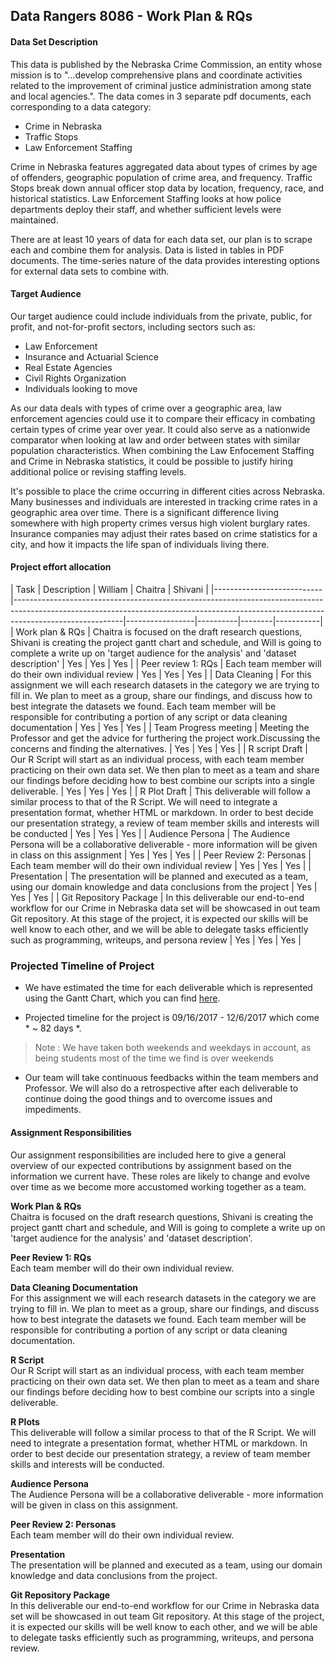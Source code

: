 ## Data Rangers 8086 - Work Plan & RQs


#### Data Set Description
This data is published by the Nebraska Crime Commission, an entity whose mission is to "...develop comprehensive plans and coordinate activities related to the improvement of criminal justice administration among state and local agencies.".  The data comes in 3 separate pdf documents, each corresponding to a data category:  

* Crime in Nebraska
* Traffic Stops
* Law Enforcement Staffing  

Crime in Nebraska features aggregated data about types of crimes by age of offenders, geographic population of crime area, and frequency.  Traffic Stops break down annual officer stop data by location, frequency, race, and historical statistics.  Law Enforcement Staffing looks at how police departments deploy their staff, and whether sufficient levels were maintained.

There are at least 10 years of data for each data set, our plan is to scrape each and combine them for analysis.  Data is listed in tables in PDF documents.  The time-series nature of the data provides  interesting options for external data sets to combine with.
#### Target Audience
Our target audience could include individuals from the private, public, for profit, and not-for-profit sectors, including sectors such as:

* Law Enforcement
* Insurance and Actuarial Science
* Real Estate Agencies
* Civil Rights Organization
* Individuals looking to move

As our data deals with types of crime over a geographic area, law enforcement agencies could use it to compare their efficacy in combating certain types of crime year over year.  It could also serve as a nationwide comparator when looking at law and order between states with similar population characteristics.  When combining the Law Enfocement Staffing and Crime in Nebraska statistics, it could be possible to justify hiring additional police or revising staffing levels.  

It's possible to place the crime occurring in different cities across Nebraska.  Many businesses and individuals are interested in tracking crime rates in a geographic area over time.  There is a significant difference living somewhere with high property crimes versus high violent burglary rates.  Insurance companies may adjust their rates based on crime statistics for a city, and how it impacts the life span of individuals living there.


#### Project effort allocation

| Task                      | Description                                                                                                                                                                           | William | Chaitra  | Shivani  |
|---------------------------|---------------------------------------------------------------------------------------------------------------------------------------------------------------------------------------|-----------------|----------|--------|-----------|
| Work plan  & RQs               | Chaitra is focused on the draft research questions, Shivani is creating the project gantt chart and schedule, and Will is going to complete a write up on 'target audience for the analysis' and 'dataset description'                                                                    | Yes             | Yes      | Yes    |
| Peer review 1: RQs              | Each team member will do their own individual review                                                                    | Yes             | Yes      | Yes    |
| Data Cleaning             | For this assignment we will each research datasets in the category we are trying to fill in.  We plan to meet as a group, share our findings, and discuss how to best integrate the datasets we found. Each team member will be responsible for contributing a portion of any script or data cleaning documentation                                                                               | Yes             |   Yes       | Yes    |
| Team Progress meeting     | Meeting the Professor and get the advice for furthering the project work.Discussing  the concerns and finding the alternatives.                                                       |           Yes      |     Yes     |     Yes   |
| R script Draft            | Our R Script will start as an individual process, with each team member practicing on their own data set.  We then plan to meet as a team and share our findings before deciding how to best combine our scripts into a single deliverable.                                              | Yes             | Yes      | Yes    |
| R Plot Draft              | This deliverable will follow a similar process to that of the R Script.  We will need to integrate a presentation format, whether HTML or markdown. In order to best decide our presentation strategy, a review of team member skills and interests will be conducted                                                                                                                            | Yes             | Yes      | Yes    |
| Audience Persona          | The Audience Persona will be a collaborative deliverable - more information will be given in class on this assignment                                                                   | Yes             | Yes      | Yes    |
| Peer Review 2: Personas         | Each team member will do their own individual review                                                                   | Yes             | Yes      | Yes    |
| Presentation              | The presentation will be planned and executed as a team, using our domain knowledge and data conclusions from the project                                                                                                                                                           | Yes             | Yes      | Yes    |
| Git Repository Package               | In this deliverable our end-to-end workflow for our Crime in Nebraska data set will be showcased in out team Git repository.  At this stage of the project, it is expected our skills will be well know to each other, and we will be able to delegate tasks efficiently such as programming, writeups, and persona review | Yes             | Yes      | Yes    |


### Projected Timeline of Project

* We have estimated the time for each deliverable which is represented using the Gantt Chart, which you can find [here](https://github.com/Shivani-Parihar/Data-Rangers/blob/master/WorkPlan_DraftResearchQuestions/ProjectWorkPlan.pdf).

* Projected timeline for the project is 09/16/2017 - 12/6/2017 which come * ~ 82 days *.
> Note : We have taken both weekends and weekdays in account, as being students most of the time we find is over weekends

* Our team will take continuous feedbacks within the team members and Professor. We will also do a retrospective after each deliverable to continue doing the good things and to overcome issues and impediments.




#### Assignment Responsibilities

Our assignment responsibilities are included here to give a general overview of our expected contributions by assignment based on the information we current have.  These roles are likely to change and evolve over time as we become more accustomed working together as a team.

**Work Plan & RQs**  
Chaitra is focused on the draft research questions, Shivani is creating the project gantt chart and schedule, and Will is going to complete a write up on 'target audience for the analysis' and 'dataset description'.

**Peer Review 1: RQs**  
Each team member will do their own individual review.

**Data Cleaning Documentation**  
For this assignment we will each research datasets in the category we are trying to fill in.  We plan to meet as a group, share our findings, and discuss how to best integrate the datasets we found. Each team member will be responsible for contributing a portion of any script or data cleaning documentation.  

**R Script**  
Our R Script will start as an individual process, with each team member practicing on their own data set.  We then plan to meet as a team and share our findings before deciding how to best combine our scripts into a single deliverable.  

**R Plots**  
This deliverable will follow a similar process to that of the R Script.  We will need to integrate a presentation format, whether HTML or markdown. In order to best decide our presentation strategy, a review of team member skills and interests will be conducted.  

**Audience Persona**  
The Audience Persona will be a collaborative deliverable - more information will be given in class on this assignment.  

**Peer Review 2: Personas**  
Each team member will do their own individual review.

**Presentation**  
The presentation will be planned and executed as a team, using our domain knowledge and data conclusions from the project.

**Git Repository Package**  
In this deliverable our end-to-end workflow for our Crime in Nebraska data set will be showcased in out team Git repository.  At this stage of the project, it is expected our skills will be well know to each other, and we will be able to delegate tasks efficiently such as programming, writeups, and persona review.

